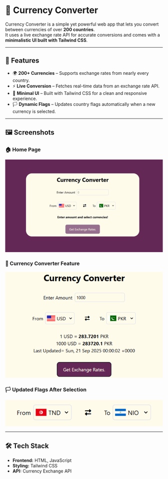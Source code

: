 # 💱 Currency Converter  

Currency Converter is a simple yet powerful web app that lets you convert between currencies of over **200 countries**.  
It uses a live exchange rate API for accurate conversions and comes with a **minimalistic UI built with Tailwind CSS**.  

---

## 🚀 Features  

- 🌍 **200+ Currencies** – Supports exchange rates from nearly every country.  
- ⚡ **Live Conversion** – Fetches real-time data from an exchange rate API.  
- 🎨 **Minimal UI** – Built with Tailwind CSS for a clean and responsive experience.  
- 🏳️ **Dynamic Flags** – Updates country flags automatically when a new currency is selected.  

---

## 🖼️ Screenshots  

### 🏠 Home Page  
![Home Page](https://github.com/usamam46-git/Currency-Converter-using-API/blob/main/Currency%20Converter%20Homepage.png?raw=true)  



### 🔄 Currency Converter Feature  
![Converter](https://github.com/usamam46-git/Currency-Converter-using-API/blob/main/Demo.png?raw=true)  



### 🏳️ Updated Flags After Selection  
![Flags Update](https://github.com/usamam46-git/Currency-Converter-using-API/blob/main/Screenshot%202025-09-21%20222500.png?raw=true)  

---

## 🛠️ Tech Stack  

- **Frontend:** HTML, JavaScript 
- **Styling:** Tailwind CSS  
- **API:** Currency Exchange API  
